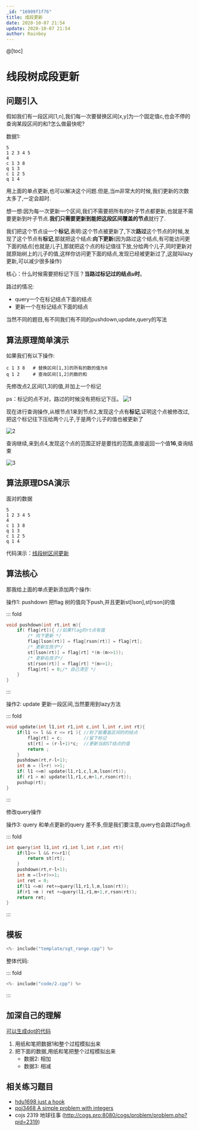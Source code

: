 ```yaml
---
_id: "16909f1f76"
title: 成段更新
date: 2020-10-07 21:54
update: 2020-10-07 21:54
author: Rainboy
---
```


@[toc]
# 线段树成段更新

## 问题引入

假如我们有一段区间[1,n],我们每一次要替换区间[x,y]为一个固定值c,也会不停的查询某段区间的和?怎么做最快呢?

数据1:

```
5
1 2 3 4 5
4
c 1 3 8
q 1 3
c 1 2 5
q 1 4
```

用上面的单点更新,也可以解决这个问题.但是,当m非常大的时候,我们更新的次数太多了,一定会超时.

想一想:因为每一次更新一个区间,我们不需要把所有的叶子节点都更新,也就是不需要更新到叶子节点.**我们只需要更新到能把这段区间覆盖的节点**就行了.

我们把这个节点设一个**标记**,表明:这个节点被更新了,下次**路过**这个节点的时候,发现了这个节点有**标记**,那就把这个结点:**向下更新**(因为路过这个结点,有可能访问更下面的结点[也就是儿子],那就把这个点的标记值往下放,分给两个儿子,同时更新对就原始树上的儿子的值,这样你访问更下面的结点,发现已经被更新过了,这就叫lazy更新,可以减少很多操作)

核心：什么时候需要把标记下压？**当路过标记过的结点$u$时**。


 路过的情况:
 
 - query一个在标记结点下面的结点
 - 更新一个在标记结点下面的结点
 
当然不同的题目,有不同我们有不同的pushdown,update,query的写法

## 算法原理简单演示

如果我们有以下操作:

```
c 1 3 8   # 替换区间[1,3]的所有的数的值为8
q 1 2     # 查询区间[1,2]的数的和
```

先修改点2,区间[1,3]的值,并加上一个标记

ps：标记的点不对，路过的时候没有把标记下压。
![1](./线段树1.png)

现在进行查询操作,从根节点1来到节点2,发现这个点有**标记**,证明这个点被修改过,把这个标记往下压给两个儿子,于是两个儿子的值也被更新了

![2](./线段树2.png)

查询继续,来到点4,发现这个点的范围正好是要找的范围,直接返回一个值**16**,查询结束

![3](./线段树3.png)


## 算法原理DSA演示

面对的数据
```
5
1 2 3 4 5
4
c 1 3 8
q 1 3
c 1 2 5
q 1 4
```

代码演示：[线段树区间更新](https://dsa.slimeoj.online/#/segment_tree_range_update)

## 算法核心

那我给上面的单点更新添加两个操作:

操作1: pushdown 把flag 树的值向下push,并且更新st[lson],st[rson]的值

::: fold
```c
void pushdown(int rt,int m){
	if( flag[rt]){ //如果flag的rt点有值
		/* 向下更新 */
		flag[lson(rt)] = flag[rson(rt)] = flag[rt];
		/* 更新左孩子*/
		st[lson(rt)] = flag[rt] *(m-(m>>1));
		/* 更新右孩子*/
		st[rson(rt)] = flag[rt] *(m>>1);
		flag[rt] = 0;/* 自己清空 */
	}
}
```
:::

操作2: update 更新一段区间,当然要用到lazy方法

::: fold
```c
void update(int l1,int r1,int c,int l,int r,int rt){
	if(l1 <= l && r <= r1 ){ //到了能覆盖区间的的结点
		flag[rt] = c;        //留下标记
		st[rt] = (r-l+1)*c;  //更新当前ST结点的值
		return ;
	}
	pushdown(rt,r-l+1);
	int m = (l+r) >>1;
	if( l1 <=m) update(l1,r1,c,l,m,lson(rt));
	if( r1 > m) update(l1,r1,c,m+1,r,rson(rt));
	pushup(rt);
}
```
:::

修改query操作

操作3: query 和单点更新的query 差不多,但是我们要注意,query也会路过flag点

::: fold
```c
int query(int l1,int r1,int l,int r,int rt){
	if(l1<= l && r<=r1){
		return st[rt];
	}
	pushdown(rt,r-l+1);
	int m =(l+r)>>1;
	int ret = 0;
	if(l1 <=m) ret+=query(l1,r1,l,m,lson(rt));
	if(r1 >m ) ret +=query(l1,r1,m+1,r,rson(rt));
	return ret;
}	
```
:::

## 模板

```c
<%- include("template/sgt_range.cpp") %>
```


整体代码:

::: fold
```c
<%- include("code/2.cpp") %>
```
:::

<!--数据生成+对拍程序-->

<!--https://yunpan.cn/cSESkjm538AfK （提取码：fdbb）-->

## 加深自己的理解

[可以生成dot的代码](./code/sgt_range_gen_dot.cpp)

 1. 用纸和笔把数据1和整个过程模拟出来
 2. 把下面的数据,用纸和笔把整个过程模拟出来
    - 数据2: 相加
    - 数据3: 相减


## 相关练习题目

 - [hdu1698 just a hook](https://vjudge.net/problem/HDU-1698)
 - [poj3468 A simple problem with integers](https://vjudge.net/problem/poj-3468)
 - cojs 2319 地球往事 (http://cogs.pro:8080/cogs/problem/problem.php?pid=2319)


